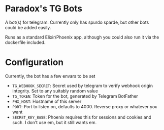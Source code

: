 # Paradox's TG Bots
A bot(s) for telegram. Currently only has spurdo sparde, but other bots could be added easily.

Runs as a standard Elixir/Phoenix app, although you could also run it via the dockerfile included.

# Configuration
Currently, the bot has a few envars to be set
+ `TG_WEBHOOK_SECRET`: Secret used by telegram to verify webhook origin integrity. Set to any suitably random value
+ `TG_TOKEN`: Token for the bot, generated by Telegram BotFather
+ `PHX_HOST`: Hostname of this server
+ `PORT`: Port to listen on, defaults to 4000. Reverse proxy or whatever you want
+ `SECRET_KEY_BASE`: Phoenix requires this for sessions and cookies and such. I don't use em, but it still wants em.
